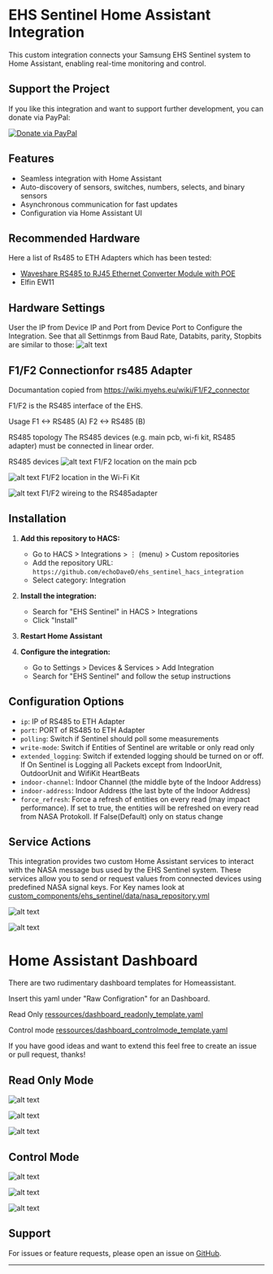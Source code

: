 # EHS Sentinel Home Assistant Integration

This custom integration connects your Samsung EHS Sentinel system to Home Assistant, enabling real-time monitoring and control.

## Support the Project

If you like this integration and want to support further development, you can donate via PayPal:

[![Donate via PayPal](https://img.shields.io/badge/Donate-PayPal-blue.svg)](https://www.paypal.com/donate?hosted_button_id=S2TUVZPX2MQ6Q)

## Features

- Seamless integration with Home Assistant
- Auto-discovery of sensors, switches, numbers, selects, and binary sensors
- Asynchronous communication for fast updates
- Configuration via Home Assistant UI

## Recommended Hardware

Here a list of Rs485 to ETH Adapters which has been tested:
 - [Waveshare RS485 to RJ45 Ethernet Converter Module with POE](https://amzn.to/44KtGaU)
 - Elfin EW11

## Hardware Settings
User the IP from Device IP and Port from Device Port to Configure the Integration.
See that all Settinmgs from Baud Rate, Databits, parity, Stopbits are similar to those:
![alt text](ressources/images/image.png)

## F1/F2 Connectionfor rs485 Adapter

Documantation copied from https://wiki.myehs.eu/wiki/F1/F2_connector 

F1/F2 is the RS485 interface of the EHS.

Usage
F1 <-> RS485 (A)
F2 <-> RS485 (B)

RS485 topology
The RS485 devices (e.g. main pcb, wi-fi kit, RS485 adapter) must be connected in linear order.

RS485 devices
![alt text](ressources/images/main_pcb.png)
F1/F2 location on the main pcb

![alt text](ressources/images/wifikit_pcb.png)
F1/F2 location in the Wi-Fi Kit

![alt text](ressources/images/rs485.png)
F1/F2 wireing to the RS485adapter

## Installation

1. **Add this repository to HACS:**
   - Go to HACS > Integrations > ⋮ (menu) > Custom repositories
   - Add the repository URL: `https://github.com/echoDaveD/ehs_sentinel_hacs_integration`
   - Select category: Integration

2. **Install the integration:**
   - Search for "EHS Sentinel" in HACS > Integrations
   - Click "Install"

3. **Restart Home Assistant**

4. **Configure the integration:**
   - Go to Settings > Devices & Services > Add Integration
   - Search for "EHS Sentinel" and follow the setup instructions

## Configuration Options

- `ip`: IP of RS485 to ETH Adapter
- `port`: PORT of RS485 to ETH Adapter
- `polling`: Switch if Sentinel should poll some measurements
- `write-mode`: Switch if Entities of Sentinel are writable or only read only
- `extended_logging`: Switch if extended logging should be turned on or off. If On Sentinel is Logging all Packets except from IndoorUnit, OutdoorUnit and WifiKit HeartBeats
- `indoor-channel`: Indoor Channel (the middle byte of the Indoor Address)
- `indoor-address`: Indoor Address (the last byte of the Indoor Address)
- `force_refresh`: Force a refresh of entities on every read (may impact performance). If set to true, the entities will be refreshed on every read from NASA Protokoll. If False(Default) only on status change

## Service Actions

This integration provides two custom Home Assistant services to interact with the NASA message bus used by the EHS Sentinel system. These services allow you to send or request values from connected devices using predefined NASA signal keys.
For Key names look at [custom_components/ehs_sentinel/data/nasa_repository.yml](custom_components/ehs_sentinel/data/nasa_repository.yml)

![alt text](ressources/images/ServiceReadAction.png)

![alt text](ressources/images/ServiceWriteAction.png)

# Home Assistant Dashboard

There are two rudimentary dashboard templates for Homeassistant.

Insert this yaml under "Raw Configration" for an Dashboard.

Read Only [ressources/dashboard_readonly_template.yaml](ressources/dashboard_readonly_template.yaml)

Control mode [ressources/dashboard_controlmode_template.yaml](ressources/dashboard_controlmode_template.yaml)

If you have good ideas and want to extend this feel free to create an issue or pull request, thanks!

## Read Only Mode

![alt text](ressources/images/dashboard1.png)

![alt text](ressources/images/dashboard2.png)

![alt text](ressources/images/dashboard3.png)


## Control Mode

![alt text](ressources/images/dashboard_cm1.png)

![alt text](ressources/images/dashboard_cm2.png)

![alt text](ressources/images/dashboard_cm3.png)

## Support

For issues or feature requests, please open an issue on [GitHub](https://github.com/echoDaveD/ehs_sentinel_hacs_integration/issues).

---